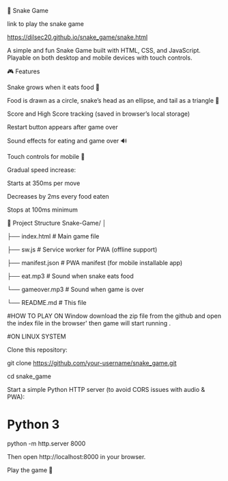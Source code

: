🐍 Snake Game

link to play the snake game 

https://dilsec20.github.io/snake_game/snake.html

A simple and fun Snake Game built with HTML, CSS, and JavaScript.
Playable on both desktop and mobile devices with touch controls.

🎮 Features

Snake grows when it eats food 🍎

Food is drawn as a circle, snake’s head as an ellipse, and tail as a triangle 🎨

Score and High Score tracking (saved in browser’s local storage)

Restart button appears after game over

Sound effects for eating and game over 🔊

Touch controls for mobile 📱

Gradual speed increase:

Starts at 350ms per move

Decreases by 2ms every food eaten

Stops at 100ms minimum

📂 Project Structure
Snake-Game/
│

├── index.html       # Main game file

├── sw.js            # Service worker for PWA (offline support)

├── manifest.json    # PWA manifest (for mobile installable app)


├── eat.mp3      # Sound when snake eats food

└── gameover.mp3 # Sound when game is over

└── README.md        # This file

#HOW TO PLAY 
 ON Window download the zip file from the github and open the index file in the browser'
 then game will start running . 

#ON LINUX SYSTEM 

Clone this repository:

git clone https://github.com/your-username/snake_game.git

cd snake_game


Start a simple Python HTTP server (to avoid CORS issues with audio & PWA):

# Python 3
python -m http.server 8000


Then open http://localhost:8000
 in your browser.

Play the game 🎉
